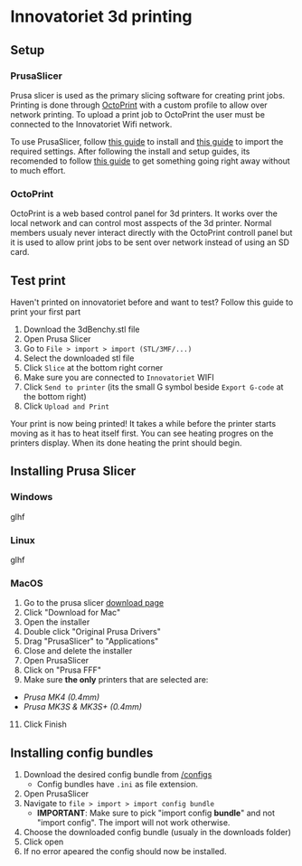 # Innovatoriet 3d printing

## Setup

### PrusaSlicer
Prusa slicer is used as the primary slicing software for creating print jobs. Printing is done through [OctoPrint](#octoprint) with a custom profile to allow over network printing.
To upload a print job to OctoPrint the user must be connected to the Innovatoriet Wifi network.

To use PrusaSlicer, follow [this guide](#installing-prusa-slicer) to install and [this guide](#installing-config-bundles) to import the required settings.
After following the install and setup guides, its recomended to follow [this guide](#test-print) to get something going right away without to much effort.

### OctoPrint
OctoPrint is a web based control panel for 3d printers. It works over the local network and can control most asspects of the 3d printer. Normal members usualy never interact directly with the OctoPrint controll panel but it is used to allow print jobs to be sent over network instead of using an SD card.

## Test print
Haven't printed on innovatoriet before and want to test? Follow this guide to print your first part
1. Download the 3dBenchy.stl file
2. Open Prusa Slicer
3. Go to `File > import > import (STL/3MF/...)`
4. Select the downloaded stl file
5. Click `Slice` at the bottom right corner
6. Make sure you are connected to `Innovatoriet` WIFI
7. Click `Send to printer` (its the small G symbol beside `Export G-code` at the bottom right)
8. Click `Upload and Print`

Your print is now being printed!
It takes a while before the printer starts moving as it has to heat itself first. You can see heating progres on the printers display.
When its done heating the print should begin.

## Installing Prusa Slicer

### Windows
glhf


### Linux
glhf


### MacOS
1. Go to the prusa slicer [download page](https://www.prusa3d.com/page/prusaslicer_424/)
2. Click "Download for Mac"
3. Open the installer
4. Double click "Original Prusa Drivers"
5. Drag "PrusaSlicer" to "Applications"
6. Close and delete the installer
7. Open PrusaSlicer
8. Click on "Prusa FFF"
9. Make sure **the only** printers that are selected are:
  - *Prusa MK4 (0.4mm)*
  - *Prusa MK3S & MK3S+ (0.4mm)*
11. Click Finish


## Installing config bundles
1. Download the desired config bundle from [/configs](https://github.com/Innovatoriet/Innovatoriet/tree/main/3dprinters/configs)
   - Config bundles have `.ini` as file extension.
3. Open PrusaSlicer
4. Navigate to `file > import > import config bundle`
   - **IMPORTANT**: Make sure to pick "import config **bundle**" and not "import config". The import will not work otherwise.
5. Choose the downloaded config bundle (usualy in the downloads folder)
6. Click open
7. If no error apeared the config should now be installed.
